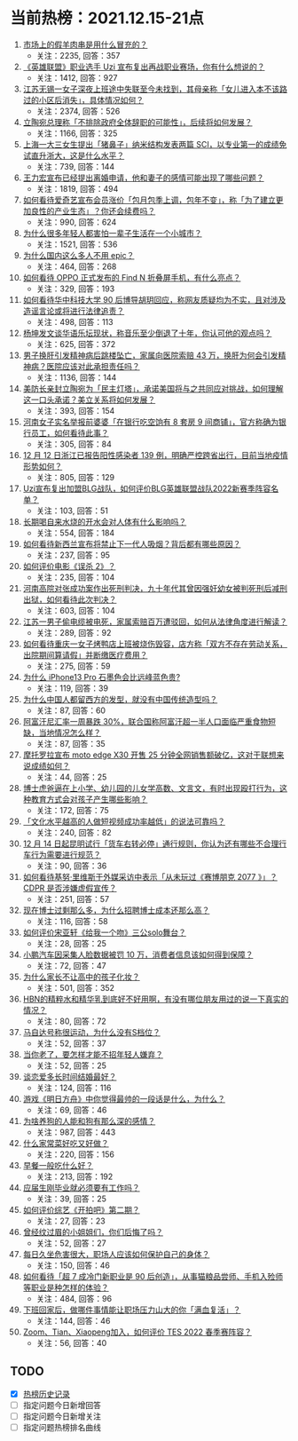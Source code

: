 # 当前热榜：2021.12.15-21点
1. [市场上的假羊肉串是用什么冒充的？](https://www.zhihu.com/question/347587114)
    * 关注：2235, 回答：357
2. [《英雄联盟》职业选手 Uzi 宣布复出再战职业赛场，你有什么想说的？](https://www.zhihu.com/question/506199979)
    * 关注：1412, 回答：927
3. [江苏无锡一女子深夜上班途中失联至今未找到，其母亲称「女儿进入本不该路过的小区后消失」，具体情况如何？](https://www.zhihu.com/question/506030252)
    * 关注：2374, 回答：526
4. [立陶宛总理称「不排除政府全体辞职的可能性」，后续将如何发展？](https://www.zhihu.com/question/505997954)
    * 关注：1166, 回答：325
5. [上海一大三女生提出「猪鼻子」纳米结构发表两篇 SCI，以专业第一的成绩免试直升浙大，这是什么水平？](https://www.zhihu.com/question/506017800)
    * 关注：739, 回答：144
6. [王力宏宣布已经提出离婚申请，他和妻子的感情可能出现了哪些问题？](https://www.zhihu.com/question/506216708)
    * 关注：1819, 回答：494
7. [如何看待爱奇艺宣布会员涨价「包月包季上调，包年不变」，称「为了建立更加良性的产业生态」？你还会续费吗？](https://www.zhihu.com/question/506147965)
    * 关注：990, 回答：624
8. [为什么很多年轻人都害怕一辈子生活在一个小城市？](https://www.zhihu.com/question/498958588)
    * 关注：1521, 回答：536
9. [为什么国内这么多人不用 epic？](https://www.zhihu.com/question/483259900)
    * 关注：464, 回答：268
10. [如何看待 OPPO 正式发布的 Find N 折叠屏手机，有什么亮点？](https://www.zhihu.com/question/506260234)
    * 关注：329, 回答：193
11. [如何看待华中科技大学 90 后博导胡玥回应，称网友质疑均为不实，且对涉及造谣言论或将进行法律追责？](https://www.zhihu.com/question/506158990)
    * 关注：498, 回答：113
12. [杨坤发文谈华语乐坛现状，称音乐至少倒退了十年，你认可他的观点吗？](https://www.zhihu.com/question/506024264)
    * 关注：625, 回答：372
13. [男子换肝引发精神病后跳楼坠亡，家属向医院索赔 43 万，换肝为何会引发精神病？医院应该对此承担责任吗？](https://www.zhihu.com/question/505803499)
    * 关注：1136, 回答：144
14. [美防长亲封立陶宛为「民主灯塔」，承诺美国将与之共同应对挑战，如何理解这一口头承诺？美立关系将如何发展？](https://www.zhihu.com/question/506154705)
    * 关注：393, 回答：154
15. [河南女子实名举报前婆婆「在银行吃空饷有 8 套房 9 间商铺」，官方称确为银行员工，如何看待此事？](https://www.zhihu.com/question/506206026)
    * 关注：305, 回答：84
16. [12 月 12 日浙江已报告阳性感染者 139 例，明确严控跨省出行，目前当地疫情形势如何？](https://www.zhihu.com/question/505568991)
    * 关注：805, 回答：129
17. [Uzi宣布复出加盟BLG战队，如何评价BLG英雄联盟战队2022新赛季阵容名单？](https://www.zhihu.com/question/506206566)
    * 关注：103, 回答：51
18. [长期喝自来水烧的开水会对人体有什么影响吗？](https://www.zhihu.com/question/505693265)
    * 关注：554, 回答：184
19. [如何看待新西兰宣布将禁止下一代人吸烟？背后都有哪些原因？](https://www.zhihu.com/question/505312691)
    * 关注：237, 回答：95
20. [如何评价电影《误杀 2》？](https://www.zhihu.com/question/504799220)
    * 关注：235, 回答：104
21. [河南高院对张成功案作出死刑判决，九十年代其曾因强奸幼女被判死刑后减刑出狱，如何看待此次判决？](https://www.zhihu.com/question/505799447)
    * 关注：603, 回答：104
22. [江苏一男子偷电缆被电死，家属索赔百万遭驳回，如何从法律角度进行解读？](https://www.zhihu.com/question/505807524)
    * 关注：289, 回答：92
23. [如何看待重庆一女子烤鸭店上班被烧伤毁容，店方称「双方不存在劳动关系，出院期间算请假」并断缴医疗费用？](https://www.zhihu.com/question/505907009)
    * 关注：275, 回答：59
24. [为什么 iPhone13 Pro 石墨色会比远峰蓝色贵?](https://www.zhihu.com/question/505600349)
    * 关注：119, 回答：39
25. [为什么中国人都留西方的发型，就没有中国传统造型吗？](https://www.zhihu.com/question/497907743)
    * 关注：87, 回答：60
26. [阿富汗尼汇率一周暴跌 30%，联合国称阿富汗超一半人口面临严重食物短缺，当地情况怎么样？](https://www.zhihu.com/question/506055314)
    * 关注：87, 回答：35
27. [摩托罗拉宣布 moto edge X30 开售 25 分钟全网销售额破亿，这对于联想来说成绩如何？](https://www.zhihu.com/question/506154047)
    * 关注：44, 回答：25
28. [博士虎爸逼在上小学、幼儿园的儿女学高数、文言文，有时出现殴打行为，这种教育方式会对孩子产生哪些影响？](https://www.zhihu.com/question/506133322)
    * 关注：172, 回答：75
29. [「文化水平越高的人做短视频成功率越低」的说法可靠吗？](https://www.zhihu.com/question/505973579)
    * 关注：240, 回答：82
30. [12 月 14 日起昆明试行「货车右转必停」通行规则，你认为还有哪些不合理行车行为需要进行规范？](https://www.zhihu.com/question/506152398)
    * 关注：90, 回答：36
31. [如何看待基努·里维斯于外媒采访中表示「从未玩过《赛博朋克 2077 》」？CDPR 是否涉嫌虚假宣传？](https://www.zhihu.com/question/505742168)
    * 关注：251, 回答：57
32. [现在博士过剩那么多，为什么招聘博士成本还那么高？](https://www.zhihu.com/question/505235238)
    * 关注：116, 回答：58
33. [如何评价宋亚轩《给我一个吻》三公solo舞台？](https://www.zhihu.com/question/506062368)
    * 关注：28, 回答：25
34. [小鹏汽车因采集人脸数据被罚 10 万，消费者信息该如何得到保障？](https://www.zhihu.com/question/505926573)
    * 关注：72, 回答：47
35. [为什么家长不让高中的孩子化妆？](https://www.zhihu.com/question/498688119)
    * 关注：501, 回答：352
36. [HBN的精粹水和精华乳到底好不好用啊，有没有哪位朋友用过的说一下真实的情况？](https://www.zhihu.com/question/445749615)
    * 关注：80, 回答：72
37. [马自达号称很运动，为什么没有S档位？](https://www.zhihu.com/question/503241239)
    * 关注：52, 回答：37
38. [当你老了，要怎样才能不招年轻人嫌弃？](https://www.zhihu.com/question/505841752)
    * 关注：52, 回答：25
39. [谈恋爱多长时间结婚最好？](https://www.zhihu.com/question/503526568)
    * 关注：124, 回答：116
40. [游戏《明日方舟》中你觉得最帅的一段话是什么，为什么？](https://www.zhihu.com/question/495859176)
    * 关注：69, 回答：46
41. [为啥养狗的人能和狗有那么深的感情？](https://www.zhihu.com/question/413857398)
    * 关注：987, 回答：443
42. [什么家常菜好吃又好做？](https://www.zhihu.com/question/498379375)
    * 关注：220, 回答：156
43. [早餐一般吃什么好？](https://www.zhihu.com/question/495441728)
    * 关注：213, 回答：192
44. [应届生刚毕业就必须要有工作吗？](https://www.zhihu.com/question/498396660)
    * 关注：39, 回答：25
45. [如何评价综艺《开拍吧》第二期？](https://www.zhihu.com/question/505356442)
    * 关注：27, 回答：23
46. [曾经纹过眉的小姐姐们，你们后悔了吗？](https://www.zhihu.com/question/338701772)
    * 关注：52, 回答：27
47. [每日久坐危害很大，职场人应该如何保护自己的身体？](https://www.zhihu.com/question/505707771)
    * 关注：150, 回答：46
48. [如何看待「超 7 成冷门新职业是 90 后创造」，从事猫粮品尝师、手机入殓师等职业是种怎样的体验？](https://www.zhihu.com/question/505973744)
    * 关注：484, 回答：96
49. [下班回家后，做哪件事情能让职场压力山大的你「满血复活」？](https://www.zhihu.com/question/505810827)
    * 关注：144, 回答：46
50. [Zoom、Tian、Xiaopeng加入，如何评价 TES 2022 春季赛阵容？](https://www.zhihu.com/question/505504911)
    * 关注：56, 回答：40
## TODO
* [x] [热榜历史记录](hot_history/AllHot.md)
* [ ] 指定问题今日新增回答
* [ ] 指定问题今日新增关注
* [ ] 指定问题热榜排名曲线
